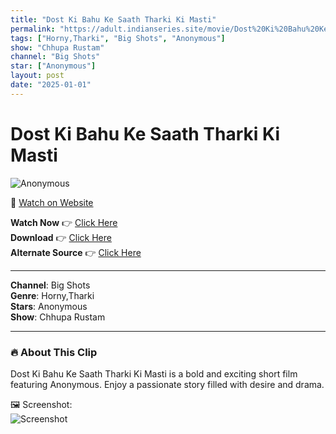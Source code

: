 ```yaml
---
title: "Dost Ki Bahu Ke Saath Tharki Ki Masti"
permalink: "https://adult.indianseries.site/movie/Dost%20Ki%20Bahu%20Ke%20Saath%20Tharki%20Ki%20Masti"
tags: ["Horny,Tharki", "Big Shots", "Anonymous"]
show: "Chhupa Rustam"
channel: "Big Shots"
star: ["Anonymous"]
layout: post
date: "2025-01-01"
---
```


# Dost Ki Bahu Ke Saath Tharki Ki Masti

![Anonymous](https://shorts.desisins.com/wp-content/uploads/2024/12/Nazar-Chhupa-Rustam-Horny-DesiSins.com_.jpg)

🔗 [Watch on Website](https://adult.indianseries.site/movie/Dost%20Ki%20Bahu%20Ke%20Saath%20Tharki%20Ki%20Masti)

**Watch Now** 👉 [Click Here](https://adult.indianseries.site/movie/Dost%20Ki%20Bahu%20Ke%20Saath%20Tharki%20Ki%20Masti)  
**Download** 👉 [Click Here](https://adult.indianseries.site/movie/Dost%20Ki%20Bahu%20Ke%20Saath%20Tharki%20Ki%20Masti)  
**Alternate Source** 👉 [Click Here](https://adult.indianseries.site/movie/Dost%20Ki%20Bahu%20Ke%20Saath%20Tharki%20Ki%20Masti)

---

**Channel**: Big Shots  
**Genre**: Horny,Tharki  
**Stars**: Anonymous  
**Show**: Chhupa Rustam

---

### 🔥 About This Clip

Dost Ki Bahu Ke Saath Tharki Ki Masti is a bold and exciting short film featuring Anonymous. Enjoy a passionate story filled with desire and drama.
 
🖼️ Screenshot:  
![Screenshot](https://shorts.desisins.com/wp-content/uploads/2024/12/Nazar-Chhupa-Rustam-Horny-DesiSins.com_.jpg)

